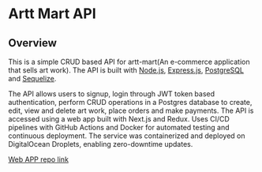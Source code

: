 # Artt Mart API

## Overview

This is a simple CRUD based API for artt-mart(An e-commerce application that sells art work). The API is built with [Node.js](https://nodejs.org/en/), [Express.js](https://expressjs.com/), [PostgreSQL](https://www.postgresql.org/) and [Sequelize](https://sequelize.org/).

The API allows users to signup, login through JWT token based authentication, perform CRUD operations in a Postgres database to create, edit, view and delete art work, place orders and make payments. The API is accessed using a web app built with Next.js and Redux. Uses CI/CD pipelines with GitHub Actions and Docker for automated testing and continuous deployment. The service was containerized and deployed on DigitalOcean Droplets, enabling zero-downtime updates.

[Web APP repo link](https://github.com/shucoll/ArttCommerce-front)
